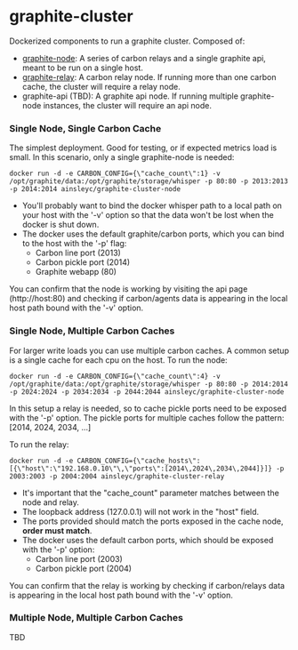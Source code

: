 # graphite-cluster
Dockerized components to run a graphite cluster. Composed of:
* [graphite-node](https://registry.hub.docker.com/u/ainsleyc/graphite-cluster-node/): A series of carbon relays and a single graphite api, meant to be run on a single host.
* [graphite-relay](https://registry.hub.docker.com/u/ainsleyc/graphite-cluster-relay/): A carbon relay node. If running more than one carbon cache, the cluster will require a relay node.
* graphite-api (TBD): A graphite api node. If running multiple graphite-node instances, the cluster will require an api node.

### Single Node, Single Carbon Cache
The simplest deployment. Good for testing, or if expected metrics load is small. In this scenario, only a single graphite-node is needed:
```
docker run -d -e CARBON_CONFIG={\"cache_count\":1} -v /opt/graphite/data:/opt/graphite/storage/whisper -p 80:80 -p 2013:2013 -p 2014:2014 ainsleyc/graphite-cluster-node
```
* You'll probably want to bind the docker whisper path to a local path on your host with the '-v' option so that the data won't be lost when the docker is shut down.
* The docker uses the default graphite/carbon ports, which you can bind to the host with the '-p' flag:
  * Carbon line port (2013)
  * Carbon pickle port (2014)
  * Graphite webapp (80)

You can confirm that the node is working by visiting the api page (http://host:80) and checking if carbon/agents data is appearing in the local host path bound with the '-v' option.

### Single Node, Multiple Carbon Caches
For larger write loads you can use multiple carbon caches. A common setup is a single cache for each cpu on the host. To run the node:
```
docker run -d -e CARBON_CONFIG={\"cache_count\":4} -v /opt/graphite/data:/opt/graphite/storage/whisper -p 80:80 -p 2014:2014 -p 2024:2024 -p 2034:2034 -p 2044:2044 ainsleyc/graphite-cluster-node
```
In this setup a relay is needed, so to cache pickle ports need to be exposed with the '-p' option. The pickle ports for multiple caches follow the pattern: [2014, 2024, 2034, ...]

To run the relay:
```
docker run -d -e CARBON_CONFIG={\"cache_hosts\":[{\"host\":\"192.168.0.10\"\,\"ports\":[2014\,2024\,2034\,2044]}]} -p 2003:2003 -p 2004:2004 ainsleyc/graphite-cluster-relay
```
* It's important that the "cache_count" parameter matches between the node and relay.
* The loopback address (127.0.0.1) will not work in the "host" field.
* The ports provided should match the ports exposed in the cache node, **order must match**.
* The docker uses the default carbon ports, which should be exposed with the '-p' option:
  * Carbon line port (2003)
  * Carbon pickle port (2004)

You can confirm that the relay is working by checking if carbon/relays data is appearing in the local host path bound with the '-v' option.

### Multiple Node, Multiple Carbon Caches
TBD
